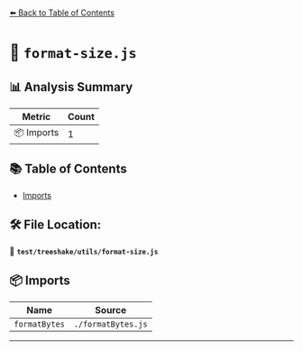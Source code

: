 [⬅️ Back to Table of Contents](../../../index.md)

# 📄 `format-size.js`

## 📊 Analysis Summary

| Metric | Count |
|--------|-------|
| 📦 Imports | 1 |

## 📚 Table of Contents

- [Imports](#imports)

## 🛠️ File Location:
📂 **`test/treeshake/utils/format-size.js`**

## 📦 Imports

| Name | Source |
|------|--------|
| `formatBytes` | `./formatBytes.js` |


---